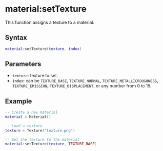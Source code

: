 # material:setTexture

This function assigns a texture to a material.

## Syntax

```lua
material:setTexture(texture, index)
```

## Parameters

- `texture`: texture to set.
- `index`: can be `TEXTURE_BASE`, `TEXTURE_NORMAL`, `TEXTURE_METALLICROUGHNESS`, `TEXTURE_EMISSION`, `TEXTURE_DISPLACEMENT`, or any number from 0 to 15.

## Example

```lua
-- Create a new material
material = Material()
 
-- Load a texture
texture = Texture("texture.png")
 
-- Set the texture to the material
material:setTexture(texture, TEXTURE_BASE)
```